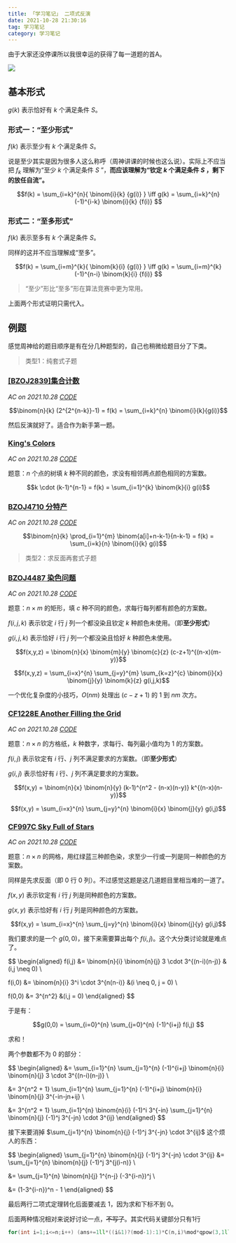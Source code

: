 ```yaml
---
title: 「学习笔记」 二项式反演
date: 2021-10-28 21:30:16
tag: 学习笔记
category: 学习笔记
---
```


由于大家还没停课所以我很幸运的获得了每一道题的首A。

![](/image/20211028.png)

## 基本形式

$g(k)$ 表示恰好有 $k$ 个满足条件 $S$。

### 形式一：“至少形式”

$f(k)$ 表示至少有 $k$ 个满足条件 $S$。

说是至少其实是因为很多人这么称呼（周神讲课的时候也这么说）。实际上不应当把 $f_k$ 理解为“至少 $k$ 个满足条件 $S$ ”，**而应该理解为“钦定 $k$ 个满足条件 $S$ ，剩下的放任自流”。**

$$f(k) = \sum_{i=k}^{n}{ \binom{i}{k} {g(i)} } \iff g(k) = \sum_{i=k}^{n} (-1)^{i-k} \binom{i}{k} {f(i)} $$

### 形式二：“至多形式”

$f(k)$ 表示至多有 $k$ 个满足条件 $S$。

同样的这并不应当理解成“至多”。

$$f(k) = \sum_{i=m}^{k}{ \binom{k}{i} {g(i)} } \iff g(k) = \sum_{i=m}^{k} (-1)^{n-i} \binom{k}{i} {f(i)} $$

> “至少”形比“至多”形在算法竞赛中更为常用。

上面两个形式证明只需代入。

## 例题

感觉周神给的题目顺序是有在分几种题型的，自己也稍微给题目分了下类。

> 类型1：纯套式子题

### [[BZOJ2839]集合计数](https://hydro.ac/d/bzoj/p/2839)

*AC on 2021.10.28 [CODE](/post/code/#BZOJ2839])*

$$\binom{n}{k} (2^{2^{n-k}}-1) = f(k) = \sum_{i=k}^{n} \binom{i}{k}{g(i)}$$

然后反演就好了。适合作为新手第一题。

### [King's Colors](https://codeforces.com/gym/101933/problem/K)

*AC on 2021.10.28 [CODE](/post/code/#gym101933K)*

题意：$n$ 个点的树填 $k$ 种不同的颜色，求没有相邻两点颜色相同的方案数。

$$k \cdot (k-1)^{n-1} = f(k) = \sum_{i=1}^{k} \binom{k}{i} g(i)$$

### [BZOJ4710 分特产](https://hydro.ac/d/bzoj/p/4710)

*AC on 2021.10.28 [CODE](/post/code/#BZOJ4710)*

$$\binom{n}{k} \prod_{i=1}^{m} \binom{a[i]+n-k-1}{n-k-1} = f(k) = \sum_{i=k}{n} \binom{i}{k} g(i)$$

> 类型2：求反面再套式子题

### [BZOJ4487 染色问题](https://hydro.ac/d/bzoj/p/4487)

*AC on 2021.10.28 [CODE](/post/code/#BZOJ4487)*

题意：$n \times m$ 的矩形，填 $c$ 种不同的颜色，求每行每列都有颜色的方案数。

$f(i,j,k)$ 表示钦定 $i$ 行 $j$ 列一个都没染且钦定 $k$ 种颜色未使用。（即**至少形式**）

$g(i,j,k)$ 表示恰好 $i$ 行 $j$ 列一个都没染且恰好 $k$ 种颜色未使用。

$$f(x,y,z) = \binom{n}{x} \binom{m}{y} \binom{c}{z} (c-z+1)^{(n-x)(m-y)}$$

$$f(x,y,z) = \sum_{i=x}^{n} \sum_{j=y}^{m} \sum_{k=z}^{c} \binom{i}{x} \binom{j}{y} \binom{k}{z} g(i,j,k)$$

一个优化复杂度的小技巧，$O(nm)$ 处理出 $(c-z+1)$ 的 $1$ 到 $nm$ 次方。

### [CF1228E Another Filling the Grid](https://codeforces.com/problemset/problem/1228/E)

*AC on 2021.10.28 [CODE](/post/code/#CF1228E)*

题意：$n \times n$ 的方格纸，$k$ 种数字，求每行、每列最小值均为 $1$ 的方案数。

$f(i,j)$ 表示钦定有 $i$ 行、$j$ 列不满足要求的方案数。（即**至少形式**）

$g(i,j)$ 表示恰好有 $i$ 行、$j$ 列不满足要求的方案数。

$$f(x,y) = \binom{n}{x} \binom{n}{y} (k-1)^{n^2 - (n-x)(n-y)} k^{(n-x)(n-y)}$$

$$f(x,y) = \sum_{i=x}^{n} \sum_{j=y}^{n} \binom{i}{x} \binom{j}{y} g(i,j)$$

### [CF997C Sky Full of Stars](https://codeforces.com/problemset/problem/997/C)

*AC on 2021.10.28 [CODE](/post/code/#CF997C)*

题意：$n \times n$ 的网格，用红绿蓝三种颜色染，求至少一行或一列是同一种颜色的方案数。

同样是先求反面（即 $0$ 行 $0$ 列）。不过感觉这题是这几道题目里相当难的一道了。

$f(x,y)$ 表示钦定有 $i$ 行 $j$ 列是同种颜色的方案数。

$g(x,y)$ 表示恰好有 $i$ 行 $j$ 列是同种颜色的方案数。

$$f(x,y) = \sum_{i=x}^{n} \sum_{j=y}^{n} \binom{i}{x} \binom{j}{y} g(i,j)$$

我们要求的是一个 $g(0,0)$，接下来需要算出每个 $f(i,j)$。这个大分类讨论就是难点了。

$$
\begin{aligned}
f(i,j) &= \binom{n}{i} \binom{n}{j} 3 \cdot 3^{(n-i)(n-j)} &(i,j \neq 0) \\

f(i,0) &= \binom{n}{i} 3^i \cdot 3^{n(n-i)} &(i \neq 0, j = 0) \\

f(0,0) &= 3^{n^2} &(i,j = 0)
\end{aligned}
$$

于是有：

$$g(0,0) = \sum_{i=0}^{n} \sum_{j=0}^{n} (-1)^{i+j} f(i,j) $$

求和！

两个参数都不为 $0$ 的部分：

$$
\begin{aligned}
&= \sum_{i=1}^{n} \sum_{j=1}^{n} (-1)^{i+j} \binom{n}{i} \binom{n}{j} 3 \cdot 3^{(n-i)(n-j)} \\

&= 3^{n^2 + 1} \sum_{i=1}^{n} \sum_{j=1}^{n} (-1)^{i+j} \binom{n}{i} \binom{n}{j} 3^{-in-jn+ij} \\

&= 3^{n^2 + 1} \sum_{i=1}^{n} \binom{n}{i} (-1)^i 3^{-in} \sum_{j=1}^{n} \binom{n}{j} (-1)^j 3^{-jn} \cdot 3^{ij}
\end{aligned}
$$

接下来要消掉 $\sum_{j=1}^{n} \binom{n}{j} (-1)^j 3^{-jn} \cdot 3^{ij}$ 这个烦人的东西：

$$
\begin{aligned}
\sum_{j=1}^{n} \binom{n}{j} (-1)^j 3^{-jn} \cdot 3^{ij} &= \sum_{j=1}^{n} \binom{n}{j} (-1)^j 3^{j(i-n)} \\

&= \sum_{j=1}^{n} \binom{n}{j} 1^{n-j} (-3^{i-n})^j \\

&= (1-3^{i-n})^n - 1
\end{aligned}
$$

最后两行二项式定理转化后面要减去 $1$，因为求和下标不到 $0$。

后面两种情况相对来说好讨论一点，~~不写了~~。其实代码关键部分只有1行

```cpp
for(int i=1;i<=n;i++) (ans+=1ll*((i&1)?(mod-1):1)*C(n,i)%mod*qpow(3,1ll*(mod-1-i)*n%(mod-1))%mod*(qpow((1-qpow(3,i-n+mod-1)+mod)%mod,n)-1+mod)%mod)%=mod;
```
